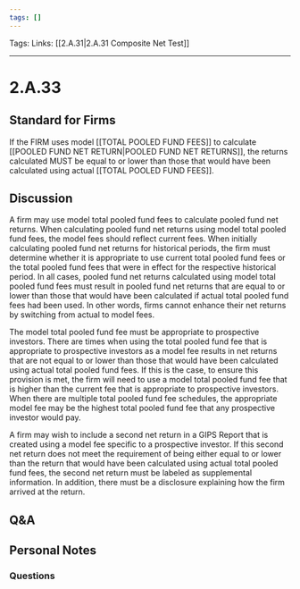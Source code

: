 ```yaml
---
tags: []
---
```

Tags: 
Links: [[2.A.31|2.A.31 Composite Net Test]]
___
# 2.A.33
## Standard for Firms
If the FIRM uses model [[TOTAL POOLED FUND FEES]] to calculate [[POOLED FUND NET RETURN|POOLED FUND NET RETURNS]], the returns calculated MUST be equal to or lower than those that would have been calculated using actual [[TOTAL POOLED FUND FEES]].
## Discussion
A firm may use model total pooled fund fees to calculate pooled fund net returns. When calculating pooled fund net returns using model total pooled fund fees, the model fees should reflect current fees. When initially calculating pooled fund net returns for historical periods, the firm must determine whether it is appropriate to use current total pooled fund fees or the total pooled fund fees that were in effect for the respective historical period. In all cases, pooled fund net returns calculated using model total pooled fund fees must result in pooled fund net returns that are equal to or lower than those that would have been calculated if actual total pooled fund fees had been used. In other words, firms cannot enhance their net returns by switching from actual to model fees.

The model total pooled fund fee must be appropriate to prospective investors. There are times when using the total pooled fund fee that is appropriate to prospective investors as a model fee results in net returns that are not equal to or lower than those that would have been calculated using actual total pooled fund fees. If this is the case, to ensure this provision is met, the firm will need to use a model total pooled fund fee that is higher than the current fee that is appropriate to prospective investors. When there are multiple total pooled fund fee schedules, the appropriate model fee may be the highest total pooled fund fee that any prospective investor would pay.

A firm may wish to include a second net return in a GIPS Report that is created using a model fee specific to a prospective investor. If this second net return does not meet the requirement of being either equal to or lower than the return that would have been calculated using actual total pooled fund fees, the second net return must be labeled as supplemental information. In addition, there must be a disclosure explaining how the firm arrived at the return.
## Q&A

## Personal Notes

### Questions
